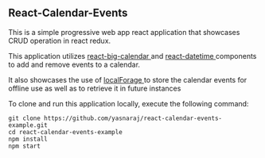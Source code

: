 ## React-Calendar-Events
This is a simple progressive web app react application that showcases CRUD operation in react redux.

This application utilizes <a href="https://github.com/intljusticemission/react-big-calendar"> react-big-calendar </a> and 
<a href="https://github.com/YouCanBookMe/react-datetime"> react-datetime </a> components to add and remove events to a calendar.

It also showcases the use of <a href="https://github.com/localForage/localForage"> localForage </a> to store the calendar events for offline use as well as to retrieve it in future instances

To clone and run  this application locally, execute the following command:

```
git clone https://github.com/yasnaraj/react-calendar-events-example.git
cd react-calendar-events-example
npm install
npm start
```


